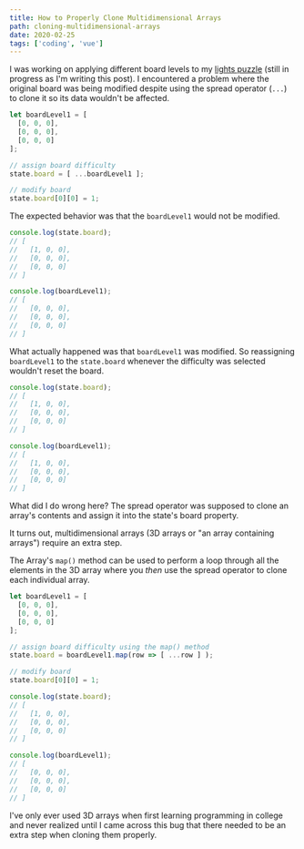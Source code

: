 ```yaml
---
title: How to Properly Clone Multidimensional Arrays
path: cloning-multidimensional-arrays
date: 2020-02-25
tags: ['coding', 'vue']
---
```


I was working on applying different board levels to my [lights puzzle](https://github.com/Dana94/lights-puzzle) (still in progress as I'm writing this post). I encountered a problem where the original board was being modified despite using the spread operator (`...`) to clone it so its data wouldn't be affected.

```js
let boardLevel1 = [
  [0, 0, 0],
  [0, 0, 0],
  [0, 0, 0]
];

// assign board difficulty
state.board = [ ...boardLevel1 ];

// modify board
state.board[0][0] = 1;
```

The expected behavior was that the `boardLevel1` would not be modified.
```js
console.log(state.board);
// [
//   [1, 0, 0],
//   [0, 0, 0],
//   [0, 0, 0]
// ]

console.log(boardLevel1);
// [
//   [0, 0, 0],
//   [0, 0, 0],
//   [0, 0, 0]
// ]
```

What actually happened was that `boardLevel1` was modified. So reassigning `boardLevel1` to the `state.board` whenever the difficulty was selected wouldn't reset the board.

```js
console.log(state.board);
// [
//   [1, 0, 0],
//   [0, 0, 0],
//   [0, 0, 0]
// ]

console.log(boardLevel1);
// [
//   [1, 0, 0],
//   [0, 0, 0],
//   [0, 0, 0]
// ]
```

What did I do wrong here? The spread operator was supposed to clone an array's contents and assign it into the state's board property.

It turns out, multidimensional arrays (3D arrays or "an array containing arrays") require an extra step.

The Array's `map()` method can be used to perform a loop through all the elements in the 3D array where you _then_ use the spread operator to clone each individual array.

```js
let boardLevel1 = [
  [0, 0, 0],
  [0, 0, 0],
  [0, 0, 0]
];

// assign board difficulty using the map() method
state.board = boardLevel1.map(row => [ ...row ] );

// modify board
state.board[0][0] = 1;
```

```js
console.log(state.board);
// [
//   [1, 0, 0],
//   [0, 0, 0],
//   [0, 0, 0]
// ]

console.log(boardLevel1);
// [
//   [0, 0, 0],
//   [0, 0, 0],
//   [0, 0, 0]
// ]
```

I've only ever used 3D arrays when first learning programming in college and never realized until I came across this bug that there needed to be an extra step when cloning them properly.

<!-- [Found a typo or problem? Edit this page.](https://github.com/Dana94/website/blob/master/blog/2019-07-07-open-source.md) -->

